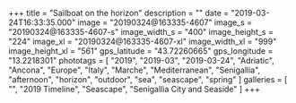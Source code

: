 +++
title = "Sailboat on the horizon"
description = ""
date = "2019-03-24T16:33:35.000"
image = "20190324@163335-4607"
image_s = "20190324@163335-4607-s"
image_width_s = "400"
image_height_s = "224"
image_xl = "20190324@163335-4607-xl"
image_width_xl = "999"
image_height_xl = "561"
gps_latitude = "43.72260665"
gps_longitude = "13.2218301"
phototags = [ "2019", "2019-03", "2019-03-24", "Adriatic", "Ancona", "Europe", "Italy", "Marche", "Mediterranean", "Senigallia", "afternoon", "horizon", "outdoor", "sea", "seascape", "spring" ]
galleries = [ "", "2019 Timeline", "Seascape", "Senigallia City and Seaside" ]
+++
